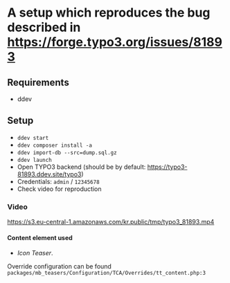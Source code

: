 # A setup which reproduces the bug described in https://forge.typo3.org/issues/81893

## Requirements

* ddev

## Setup

* ``ddev start``
* ``ddev composer install -a``
* ``ddev import-db --src=dump.sql.gz``
* ``ddev launch``
* Open TYPO3 backend (should be by default: https://typo3-81893.ddev.site/typo3)
* Credentials: `admin` / `12345678`
* Check video for reproduction

### Video

https://s3.eu-central-1.amazonaws.com/kr.public/tmp/typo3_81893.mp4

#### Content element used

* *Icon Teaser*. 

Override configuration can be found ``packages/mb_teasers/Configuration/TCA/Overrides/tt_content.php:3``
